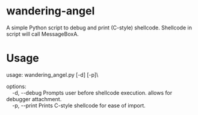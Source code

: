 # wandering-angel
A simple Python script to debug and print (C-style) shellcode. Shellcode in script will call MessageBoxA.

# Usage
usage: wandering_angel.py [-d] [-p]\

options:\
&nbsp;&nbsp;&nbsp;&nbsp;-d, --debug  Prompts user before shellcode execution. allows for debugger attachment.\
&nbsp;&nbsp;&nbsp;&nbsp;-p, --print  Prints C-style shellcode for ease of import.
